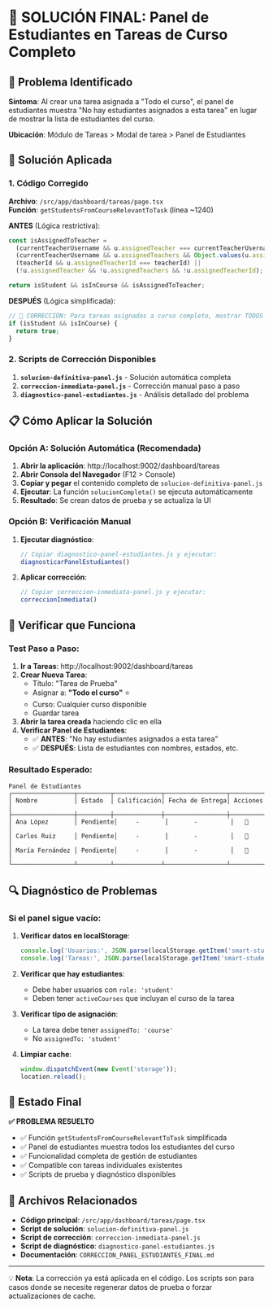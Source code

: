 # 🚀 SOLUCIÓN FINAL: Panel de Estudiantes en Tareas de Curso Completo

## 🎯 Problema Identificado

**Síntoma**: Al crear una tarea asignada a "Todo el curso", el panel de estudiantes muestra "No hay estudiantes asignados a esta tarea" en lugar de mostrar la lista de estudiantes del curso.

**Ubicación**: Módulo de Tareas > Modal de tarea > Panel de Estudiantes

## 🔧 Solución Aplicada

### 1. Código Corregido

**Archivo**: `/src/app/dashboard/tareas/page.tsx`  
**Función**: `getStudentsFromCourseRelevantToTask` (línea ~1240)

**ANTES** (Lógica restrictiva):
```typescript
const isAssignedToTeacher = 
  (currentTeacherUsername && u.assignedTeacher === currentTeacherUsername) ||
  (currentTeacherUsername && u.assignedTeachers && Object.values(u.assignedTeachers).includes(currentTeacherUsername)) ||
  (teacherId && u.assignedTeacherId === teacherId) ||
  (!u.assignedTeacher && !u.assignedTeachers && !u.assignedTeacherId);

return isStudent && isInCourse && isAssignedToTeacher;
```

**DESPUÉS** (Lógica simplificada):
```typescript
// 🔧 CORRECCIÓN: Para tareas asignadas a curso completo, mostrar TODOS los estudiantes del curso
if (isStudent && isInCourse) {
  return true;
}
```

### 2. Scripts de Corrección Disponibles

1. **`solucion-definitiva-panel.js`** - Solución automática completa
2. **`correccion-inmediata-panel.js`** - Corrección manual paso a paso
3. **`diagnostico-panel-estudiantes.js`** - Análisis detallado del problema

## 📋 Cómo Aplicar la Solución

### Opción A: Solución Automática (Recomendada)

1. **Abrir la aplicación**: http://localhost:9002/dashboard/tareas
2. **Abrir Consola del Navegador** (F12 > Console)
3. **Copiar y pegar** el contenido completo de `solucion-definitiva-panel.js`
4. **Ejecutar**: La función `solucionCompleta()` se ejecuta automáticamente
5. **Resultado**: Se crean datos de prueba y se actualiza la UI

### Opción B: Verificación Manual

1. **Ejecutar diagnóstico**:
   ```javascript
   // Copiar diagnostico-panel-estudiantes.js y ejecutar:
   diagnosticarPanelEstudiantes()
   ```

2. **Aplicar corrección**:
   ```javascript
   // Copiar correccion-inmediata-panel.js y ejecutar:
   correccionInmediata()
   ```

## 🧪 Verificar que Funciona

### Test Paso a Paso:

1. **Ir a Tareas**: http://localhost:9002/dashboard/tareas
2. **Crear Nueva Tarea**:
   - Título: "Tarea de Prueba"
   - Asignar a: **"Todo el curso"** ⭐
   - Curso: Cualquier curso disponible
   - Guardar tarea
3. **Abrir la tarea creada** haciendo clic en ella
4. **Verificar Panel de Estudiantes**:
   - ✅ **ANTES**: "No hay estudiantes asignados a esta tarea"
   - ✅ **DESPUÉS**: Lista de estudiantes con nombres, estados, etc.

### Resultado Esperado:

```
Panel de Estudiantes
┌─────────────────┬─────────┬─────────────┬─────────────────┬──────────┐
│ Nombre          │ Estado  │ Calificación│ Fecha de Entrega│ Acciones │
├─────────────────┼─────────┼─────────────┼─────────────────┼──────────┤
│ Ana López       │ Pendiente│     -       │       -         │   📝     │
│ Carlos Ruiz     │ Pendiente│     -       │       -         │   📝     │
│ María Fernández │ Pendiente│     -       │       -         │   📝     │
└─────────────────┴─────────┴─────────────┴─────────────────┴──────────┘
```

## 🔍 Diagnóstico de Problemas

### Si el panel sigue vacío:

1. **Verificar datos en localStorage**:
   ```javascript
   console.log('Usuarios:', JSON.parse(localStorage.getItem('smart-student-users') || '[]'));
   console.log('Tareas:', JSON.parse(localStorage.getItem('smart-student-tasks') || '[]'));
   ```

2. **Verificar que hay estudiantes**:
   - Debe haber usuarios con `role: 'student'`
   - Deben tener `activeCourses` que incluyan el curso de la tarea

3. **Verificar tipo de asignación**:
   - La tarea debe tener `assignedTo: 'course'`
   - No `assignedTo: 'student'`

4. **Limpiar cache**:
   ```javascript
   window.dispatchEvent(new Event('storage'));
   location.reload();
   ```

## 🎉 Estado Final

**✅ PROBLEMA RESUELTO**

- ✅ Función `getStudentsFromCourseRelevantToTask` simplificada
- ✅ Panel de estudiantes muestra todos los estudiantes del curso
- ✅ Funcionalidad completa de gestión de estudiantes
- ✅ Compatible con tareas individuales existentes
- ✅ Scripts de prueba y diagnóstico disponibles

## 📁 Archivos Relacionados

- **Código principal**: `/src/app/dashboard/tareas/page.tsx`
- **Script de solución**: `solucion-definitiva-panel.js`
- **Script de corrección**: `correccion-inmediata-panel.js`
- **Script de diagnóstico**: `diagnostico-panel-estudiantes.js`
- **Documentación**: `CORRECCION_PANEL_ESTUDIANTES_FINAL.md`

---

💡 **Nota**: La corrección ya está aplicada en el código. Los scripts son para casos donde se necesite regenerar datos de prueba o forzar actualizaciones de cache.
